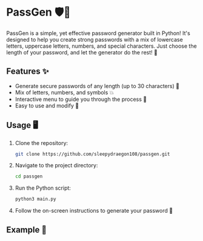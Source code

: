 # PassGen 🛡️🔑

PassGen is a simple, yet effective password generator built in Python! It's designed to help you create strong passwords with a mix of lowercase letters, uppercase letters, numbers, and special characters. Just choose the length of your password, and let the generator do the rest! 🚀

## Features ✨
- Generate secure passwords of any length (up to 30 characters) 🔐
- Mix of letters, numbers, and symbols 💥
- Interactive menu to guide you through the process 📝
- Easy to use and modify 🔧

## Usage 🖥️

1. Clone the repository:
    ```bash
    git clone https://github.com/sleepydraegon108/passgen.git
    ```

2. Navigate to the project directory:
    ```bash
    cd passgen
    ```

3. Run the Python script:
    ```bash
    python3 main.py
    ```

4. Follow the on-screen instructions to generate your password 🔑

## Example 📖

